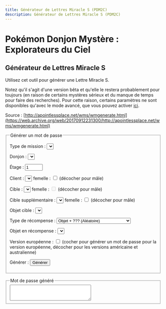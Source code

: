 ```yaml
---
title: Générateur de Lettres Miracle S (PDM2C)
description: Générateur de Lettres Miracle S (PDM2C)
---
```

# Pokémon Donjon Mystère : Explorateurs du Ciel
## Générateur de Lettres Miracle S
Utilisez cet outil pour générer une Lettre Miracle S.

Notez qu'il s'agit d'une version bêta et qu'elle le restera probablement pour toujours (en raison de certains mystères sérieux et du manque de temps pour faire des recherches). Pour cette raison, certains paramètres ne sont disponibles qu'avec le mode avancé, que vous pouvez activer [ici](https://testabsol.github.io/pokemonmysterydungeon/2s/wondermails?advanced=1).

Source : [http://apointlessplace.net/wms/wmgenerate.html](https://web.archive.org/web/20170912231300/http://apointlessplace.net/wms/wmgenerate.html)


<p id="advancedMode" style="display: none">
  <strong>Mode avancé activé</strong> : vous utilisez actuellement le mode avancé. Les donjons et les clients ne génèrent pas tous des mots de passe valides. Pour le désactiver, cliquez 
  <a href="https://testabsol.github.io/pokemonmysterydungeon/2s/wondermails">ici</a>.
</p>

<script type="text/javascript" src="/assets/js/tools/PMD2S/wmutils.js">
</script>
<script type="text/javascript" src="/assets/js/tools/PMD2S/wm.js">
</script>
<script type="text/javascript" src="/assets/js/tools/PMD2S/wmgenerate.js">
</script>
<script type="text/javascript" src="/assets/js/tools/PMD2S/sky_dungeon-fr.js">
</script>
<script type="text/javascript" src="/assets/js/tools/PMD2S/sky_item-fr.js">
</script>
<script type="text/javascript" src="/assets/js/tools/PMD2S/sky_poke-fr.js">
</script>
<script type="text/javascript">
  /**
		 * The purpose of this function is to properly initialize the generator.
		 * It will run on load by default unless the user is using IE6.
		 */
		function runInitialize() {
			WMSGen.advanced = (document.location.search.indexOf('advanced') != -1);
			WMSGen.setup($('genForm'));
		}
		
		// Run initialize by default.
		runOnLoad = runInitialize;
                window.onload = runOnLoad;
		
		// This is used in wm.js.
		function getOption(name) {
			switch(name) {
				default:
					return false;
				break;
			}
		}

		// Don't allow option setting on this page.
		function setOption(name, value) {
			return false;
		}
		
		var generatedThisSession = false;
		function doGenerate() {
			// Check for errors
			var errors = WMSGen.verify();
			if(errors.length == 0) {
				var code = WMSGen.generate();
				$('outputbox').value = code;
			else {
				var errorStr = "";
				for(var i = 0; i < errors.length; ++i) {
					errorStr += " * " + errors[i] + "\n";
				}
				$('outputbox').value = errorStr;
			}
		}
</script>

<form id="genForm">
  <fieldset>
    <legend>Générer un mot de passe</legend>
    <p>
      <label for="missionTypeBox">Type de mission :
      </label>
      <select name="missionTypeBox" id="missionTypeBox" onchange="WMSGen.fillSubTypeList(); WMSGen.update()">
      </select>
      <span id="subType" style="display: none">
        <select name="missionSubTypeBox" id="missionSubTypeBox" onchange="WMSGen.update()">
        </select>
      </span>
    </p>
    <p>
      <label for="dungeonBox">Donjon :
      </label>
      <select id="dungeonBox" name="dungeonBox">
      </select>
    </p>
    <p>
      <label for="floor">Étage :
      </label>
      <input id="floor" name="floor" type="text" size="4" value="1">
    </p>
    <p>
      <label for="clientBox">Client :
      </label>
      <select name="clientBox" id="clientBox">
      </select>
      femelle : 
      <input type="checkbox" name="clientF" id="clientF" value="600"> (décocher pour mâle)
    </p>
    <p>
      <label for="targetBox">Cible :
      </label>
      <select name="targetBox" id="targetBox">
      </select>
      femelle : 
      <input type="checkbox" name="targetF" id="targetF" value="600" disabled=""> (décocher pour mâle)
    </p>
    <p id="target2">
      <label for="target2Box">Cible supplémentaire :
      </label>
      <select name="target2Box" id="target2Box">
      </select> femelle : 
      <input type="checkbox" name="target2F" id="target2F" value="600"> (décocher pour mâle)
    </p>
    <p>
      <label for="targetItemBox">Objet cible :
      </label>
      <select name="targetItemBox" id="targetItemBox">
      </select>
    </p>
    <p>
      <label for="rewardTypeBox">Type de récompense :
      </label>
      <select name="rewardTypeBox" id="rewardTypeBox" onchange="WMSGen.update()">
        <option value="0">Argent
        </option>
        <option value="1">Argent + ??? (Objet en récompense)
        </option>
        <option value="2">Objet
        </option>
        <option value="3" selected="selected">Objet + ??? (Aléatoire)
        </option>
        <option value="4">??? (Objet en récompense)
        </option>
        <option value="5">??? (Œuf)
        </option>
        <option value="6">??? (Recrutement du client)
        </option>
      </select>
    </p>
    <p>
      <label for="rewardItemBox">Objet en récompense :
      </label>
      <select name="rewardItemBox" id="rewardItemBox">
      </select>
    </p>
    <div id="advancedModeOnlyStuff" style="display: none">
      <p>
        <label for="flavorText">Type de texte :
        </label>
        <input id="flavorText" name="flavorText" type="text" value=""> (laisser vide pour l'automatique)
      </p>
      <p>
        <label for="specialFloor">Étage spécial :
        </label>
        <input id="specialFloor" name="specialFloor" type="text" value=""> (laisser vide pour l'automatique ; remplace même les étages spéciaux forcés !)
      </p>
    </div>
    <p>
      <label for="useEUswap">Version européenne :
      </label>
      <input type="checkbox" name="useEUswap" id="useEUswap" value="1"> (cocher pour générer un mot de passe pour la version européenne, décocher pour les versions américaine et australienne)
    </p>
    <p>
      <label for="generateBtn">Générer :
      </label>
      <input type="button" value="Générer" id="generateBtn" type="button" onclick="doGenerate(); return false" />
    </p>
  </fieldset>
</form>
<fieldset>
  <legend>Mot de passe généré</legend>
  <textarea id="outputbox" rows="3" cols="30" readonly="readonly">
  </textarea>
</fieldset>
